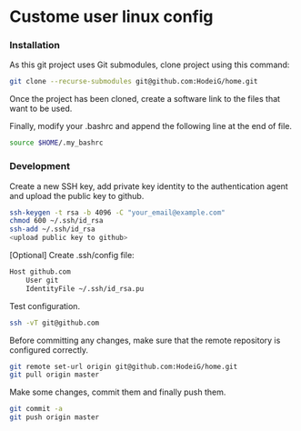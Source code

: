 # Custome user linux config

### Installation

As this git project uses Git submodules, clone project using this command:
```sh
git clone --recurse-submodules git@github.com:HodeiG/home.git
```

Once the project has been cloned, create a software link to the files that want
to be used.

Finally, modify your .bashrc and append the following line at the end of file.

```sh
source $HOME/.my_bashrc
```

### Development

Create a new SSH key, add private key identity to the authentication agent and
upload the public key to github.

```sh
ssh-keygen -t rsa -b 4096 -C "your_email@example.com"
chmod 600 ~/.ssh/id_rsa
ssh-add ~/.ssh/id_rsa
<upload public key to github>
```

[Optional] Create .ssh/config file:
```sh
Host github.com
    User git
    IdentityFile ~/.ssh/id_rsa.pu
```

Test configuration.
```sh
ssh -vT git@github.com
```

Before committing any changes, make sure that the remote repository is
configured correctly.

```sh
git remote set-url origin git@github.com:HodeiG/home.git
git pull origin master
```

Make some changes, commit them and finally push them.
```sh
git commit -a
git push origin master
```
